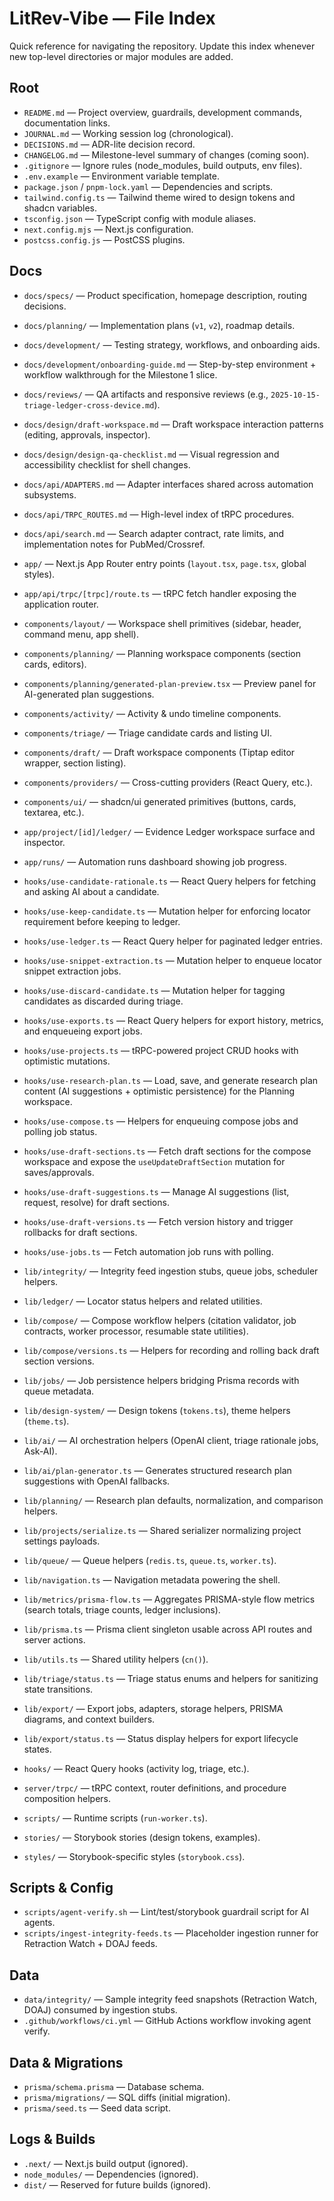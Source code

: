 # LitRev-Vibe — File Index

Quick reference for navigating the repository. Update this index whenever new top-level directories or major modules are added.

## Root
- `README.md` — Project overview, guardrails, development commands, documentation links.
- `JOURNAL.md` — Working session log (chronological).
- `DECISIONS.md` — ADR-lite decision record.
- `CHANGELOG.md` — Milestone-level summary of changes (coming soon).
- `.gitignore` — Ignore rules (node_modules, build outputs, env files).
- `.env.example` — Environment variable template.
- `package.json` / `pnpm-lock.yaml` — Dependencies and scripts.
- `tailwind.config.ts` — Tailwind theme wired to design tokens and shadcn variables.
- `tsconfig.json` — TypeScript config with module aliases.
- `next.config.mjs` — Next.js configuration.
- `postcss.config.js` — PostCSS plugins.

## Docs
- `docs/specs/` — Product specification, homepage description, routing decisions.
- `docs/planning/` — Implementation plans (`v1`, `v2`), roadmap details.
- `docs/development/` — Testing strategy, workflows, and onboarding aids.
- `docs/development/onboarding-guide.md` — Step-by-step environment + workflow walkthrough for the Milestone 1 slice.
- `docs/reviews/` — QA artifacts and responsive reviews (e.g., `2025-10-15-triage-ledger-cross-device.md`).
- `docs/design/draft-workspace.md` — Draft workspace interaction patterns (editing, approvals, inspector).
- `docs/design/design-qa-checklist.md` — Visual regression and accessibility checklist for shell changes.
- `docs/api/ADAPTERS.md` — Adapter interfaces shared across automation subsystems.
- `docs/api/TRPC_ROUTES.md` — High-level index of tRPC procedures.
- `docs/api/search.md` — Search adapter contract, rate limits, and implementation notes for PubMed/Crossref.

- `app/` — Next.js App Router entry points (`layout.tsx`, `page.tsx`, global styles).
- `app/api/trpc/[trpc]/route.ts` — tRPC fetch handler exposing the application router.
- `components/layout/` — Workspace shell primitives (sidebar, header, command menu, app shell).
- `components/planning/` — Planning workspace components (section cards, editors).
- `components/planning/generated-plan-preview.tsx` — Preview panel for AI-generated plan suggestions.
- `components/activity/` — Activity & undo timeline components.
- `components/triage/` — Triage candidate cards and listing UI.
- `components/draft/` — Draft workspace components (Tiptap editor wrapper, section listing).
- `components/providers/` — Cross-cutting providers (React Query, etc.).
- `components/ui/` — shadcn/ui generated primitives (buttons, cards, textarea, etc.).
- `app/project/[id]/ledger/` — Evidence Ledger workspace surface and inspector.
- `app/runs/` — Automation runs dashboard showing job progress.
- `hooks/use-candidate-rationale.ts` — React Query helpers for fetching and asking AI about a candidate.
- `hooks/use-keep-candidate.ts` — Mutation helper for enforcing locator requirement before keeping to ledger.
- `hooks/use-ledger.ts` — React Query helper for paginated ledger entries.
- `hooks/use-snippet-extraction.ts` — Mutation helper to enqueue locator snippet extraction jobs.
- `hooks/use-discard-candidate.ts` — Mutation helper for tagging candidates as discarded during triage.
- `hooks/use-exports.ts` — React Query helpers for export history, metrics, and enqueueing export jobs.
- `hooks/use-projects.ts` — tRPC-powered project CRUD hooks with optimistic mutations.
- `hooks/use-research-plan.ts` — Load, save, and generate research plan content (AI suggestions + optimistic persistence) for the Planning workspace.
- `hooks/use-compose.ts` — Helpers for enqueuing compose jobs and polling job status.
- `hooks/use-draft-sections.ts` — Fetch draft sections for the compose workspace and expose the `useUpdateDraftSection` mutation for saves/approvals.
- `hooks/use-draft-suggestions.ts` — Manage AI suggestions (list, request, resolve) for draft sections.
- `hooks/use-draft-versions.ts` — Fetch version history and trigger rollbacks for draft sections.
- `hooks/use-jobs.ts` — Fetch automation job runs with polling.
- `lib/integrity/` — Integrity feed ingestion stubs, queue jobs, scheduler helpers.
- `lib/ledger/` — Locator status helpers and related utilities.
- `lib/compose/` — Compose workflow helpers (citation validator, job contracts, worker processor, resumable state utilities).
- `lib/compose/versions.ts` — Helpers for recording and rolling back draft section versions.
- `lib/jobs/` — Job persistence helpers bridging Prisma records with queue metadata.
- `lib/design-system/` — Design tokens (`tokens.ts`), theme helpers (`theme.ts`).
- `lib/ai/` — AI orchestration helpers (OpenAI client, triage rationale jobs, Ask-AI).
- `lib/ai/plan-generator.ts` — Generates structured research plan suggestions with OpenAI fallbacks.
- `lib/planning/` — Research plan defaults, normalization, and comparison helpers.
- `lib/projects/serialize.ts` — Shared serializer normalizing project settings payloads.
- `lib/queue/` — Queue helpers (`redis.ts`, `queue.ts`, `worker.ts`).
- `lib/navigation.ts` — Navigation metadata powering the shell.
- `lib/metrics/prisma-flow.ts` — Aggregates PRISMA-style flow metrics (search totals, triage counts, ledger inclusions).
- `lib/prisma.ts` — Prisma client singleton usable across API routes and server actions.
- `lib/utils.ts` — Shared utility helpers (`cn()`).
- `lib/triage/status.ts` — Triage status enums and helpers for sanitizing state transitions.
- `lib/export/` — Export jobs, adapters, storage helpers, PRISMA diagrams, and context builders.
- `lib/export/status.ts` — Status display helpers for export lifecycle states.
- `hooks/` — React Query hooks (activity log, triage, etc.).
- `server/trpc/` — tRPC context, router definitions, and procedure composition helpers.
- `scripts/` — Runtime scripts (`run-worker.ts`).
- `stories/` — Storybook stories (design tokens, examples).
- `styles/` — Storybook-specific styles (`storybook.css`).

## Scripts & Config
- `scripts/agent-verify.sh` — Lint/test/storybook guardrail script for AI agents.
- `scripts/ingest-integrity-feeds.ts` — Placeholder ingestion runner for Retraction Watch + DOAJ feeds.

## Data
- `data/integrity/` — Sample integrity feed snapshots (Retraction Watch, DOAJ) consumed by ingestion stubs.
- `.github/workflows/ci.yml` — GitHub Actions workflow invoking agent verify.

## Data & Migrations
- `prisma/schema.prisma` — Database schema.
- `prisma/migrations/` — SQL diffs (initial migration).
- `prisma/seed.ts` — Seed data script.

## Logs & Builds
- `.next/` — Next.js build output (ignored).
- `node_modules/` — Dependencies (ignored).
- `dist/` — Reserved for future builds (ignored).
